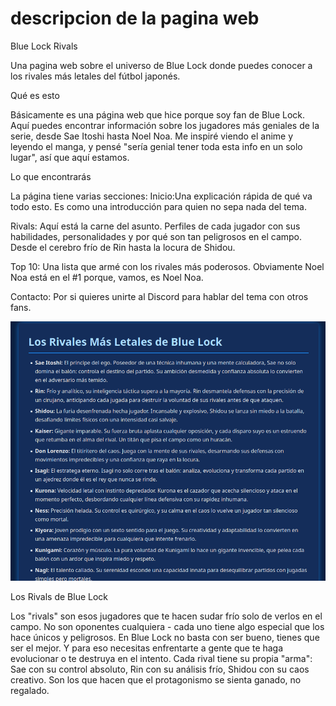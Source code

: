 # descripcion de la pagina web

Blue Lock Rivals

Una pagina web sobre el universo de Blue Lock donde puedes conocer a los rivales más letales del fútbol japonés.

Qué es esto

Básicamente es una página web que hice porque soy fan de Blue Lock. Aquí puedes encontrar información sobre los jugadores más geniales de la serie, desde Sae Itoshi hasta Noel Noa.
Me inspiré viendo el anime y leyendo el manga, y pensé "sería genial tener toda esta info en un solo lugar", así que aquí estamos.

Lo que encontrarás

La página tiene varias secciones:
Inicio:Una explicación rápida de qué va todo esto. Es como una introducción para quien no sepa nada del tema.

Rivals: Aquí está la carne del asunto. Perfiles de cada jugador con sus habilidades, personalidades y por qué son tan peligrosos en el campo. Desde el cerebro frío de Rin hasta la locura de Shidou.

Top 10: Una lista que armé con los rivales más poderosos. Obviamente Noel Noa está en el #1 porque, vamos, es Noel Noa.

Contacto: Por si quieres unirte al Discord para hablar del tema con otros fans.

![rivals](1.png)

Los Rivals de Blue Lock

Los "rivals" son esos jugadores que te hacen sudar frío solo de verlos en el campo. No son oponentes cualquiera - cada uno tiene algo especial que los hace únicos y peligrosos.
En Blue Lock no basta con ser bueno, tienes que ser el mejor. Y para eso necesitas enfrentarte a gente que te haga evolucionar o te destruya en el intento.
Cada rival tiene su propia "arma": Sae con su control absoluto, Rin con su análisis frío, Shidou con su caos creativo. Son los que hacen que el protagonismo se sienta ganado, no regalado.

